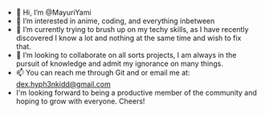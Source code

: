 - 👋 Hi, I’m @MayuriYami 
- 👀 I’m interested in anime, coding, and everything inbetween 
- 🌱 I’m currently trying to brush up on my techy skills, as I have recently discovered I know a lot and nothing at the same time and wish to fix that. 
- 💞️ I’m looking to collaborate on all sorts projects, I am always in the pursuit of knowledge and admit my ignorance on many things. 
- 📫 You can reach me through Git and or email me at: dex.hyph3nkidd@gmail.com
- I'm looking forward to being a productive member of the community and hoping to grow with everyone. Cheers!

<!---
MayuriYami/MayuriYami is a ✨ special ✨ repository because its `README.md` (this file) appears on your GitHub profile.
You can click the Preview link to take a look at your changes.
--->
